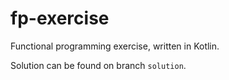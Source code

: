 # fp-exercise

Functional programming exercise, written in Kotlin.

Solution can be found on branch `solution`.
